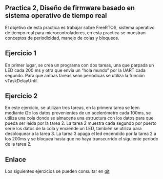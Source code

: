 ## Practica 2, Diseño de firmware basado en sistema operativo de tiempo real
El objetivo de esta practica es trabajar sobre FreeRTOS, sistema operativo de tiempo real para microcontroladores, en esta practica se muestran conceptos de periodicidad, manejo de colas y bloqueos.   

## Ejercicio 1
En primer lugar, se crea un programa con dos tareas, una que parpada un LED cada 200 ms y otra que envía un “hola mundo” por la UART cada segundo.
Para que ambas tareas sean periódicas se utiliza la función vTaskDelayUntil.

## Ejercicio 2
En este ejercicio, se utilizan tres tareas, en la primera tarea se leen mediante i2c los datos provenientes de un acelerómetro cada 100ms, se utiliza una cola donde se almacena una estructura con los datos para que pueda ser leída por la tarea 2.
La tarea 2 muestra cada segundo por puerto serie los datos de la cola y enciende un LED, también se utiliza para desbloquear a la tarea 3.
La tarea 3 apaga el led encendido por la tarea 2 a los 200ms y se bloquea hasta que no haya transcurrido el siguiente periodo de la tarea 2.

## Enlace
Los siguientes ejercicios se pueden consultar en [git](https://github.com/joaquinuza/Practica2)

